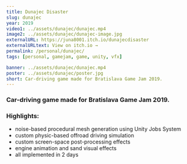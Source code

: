```yaml
---
title: Dunajec Disaster
slug: dunajec
year: 2019
video1: ../assets/dunajec/dunajec.mp4
image2: ../assets/dunajec/dunajec-image.jpg
externalURL: https://juna8001.itch.io/dunajecdisaster
externalURLtext: View on itch.io →
permalink: /personal/dunajec/
tags: [personal, gamejam, game, unity, vfx]

banner: ../assets/dunajec/dunajec.mp4
poster: ../assets/dunajec/poster.jpg
short: Car-driving game made for Bratislava Game Jam 2019.
---
```


### Car-driving game made for Bratislava Game Jam 2019.

### Highlights:
* noise-based procedural mesh generation using Unity Jobs System
* custom physic-based offroad driving simulation
* custom screen-space post-processing effects
* engine animation and sand visual effects
* all implemented in 2 days